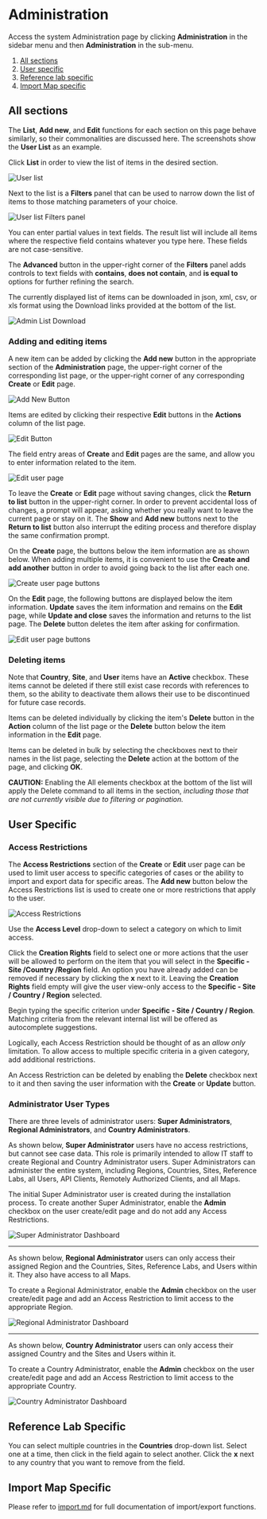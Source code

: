 Administration
==============

Access the system Administration page by clicking **Administration** in the sidebar menu and then
**Administration** in the sub-menu.

1. [All sections](#all-sections)
2. [User specific](#user-specific)
3. [Reference lab specific](#reference-lab-specific)
4. [Import Map specific](#import-map-specific)

All sections
------------

The **List**, **Add new**, and **Edit** functions for each section on this page behave similarly, so
their commonalities are discussed here. The screenshots show the **User List** as an example.

Click **List** in order to view the list of items in the desired section.

![User list](images/userList.png)

Next to the list is a **Filters** panel that can be used to narrow down the list of items to those
matching parameters of your choice.

![User list Filters panel](images/userListFiltersPanel.png)

You can enter partial values in text fields. The result list will include all items where the
respective field contains whatever you type here. These fields are not case-sensitive.

The **Advanced** button in the upper-right corner of the **Filters** panel adds controls to text
fields with **contains**, **does not contain**, and **is equal to** options for further refining the
search.

The currently displayed list of items can be downloaded in json, xml, csv, or xls format using the
Download links provided at the bottom of the list.

![Admin List Download](images/adminListDownload.png)

### Adding and editing items

A new item can be added by clicking the **Add new** button in the appropriate section of the
**Administration** page, the upper-right corner of the corresponding list page, or the upper-right
corner of any corresponding **Create** or **Edit** page.

![Add New Button](images/addNewButton.png)

Items are edited by clicking their respective **Edit** buttons in the **Actions** column of the list
page.

![Edit Button](images/listEditButton.png)

The field entry areas of **Create** and **Edit** pages are the same, and allow you to enter
information related to the item.

![Edit user page](images/editUserPage.png)

To leave the **Create** or **Edit** page without saving changes, click the **Return to list** button
in the upper-right corner. In order to prevent accidental loss of changes, a prompt will appear,
asking whether you really want to leave the current page or stay on it. The **Show** and **Add new**
buttons next to the **Return to list** button also interrupt the editing process and therefore
display the same confirmation prompt.

On the **Create** page, the buttons below the item information are as shown below. When adding
multiple items, it is convenient to use the **Create and add another** button in order to avoid
going back to the list after each one.

![Create user page buttons](images/createUserPageButtons.png)

On the **Edit** page, the following buttons are displayed below the item information. **Update**
saves the item information and remains on the **Edit** page, while **Update and close** saves the
information and returns to the list page. The **Delete** button deletes the item after asking for
confirmation.

![Edit user page buttons](images/editUserPageButtons.png)

### Deleting items

Note that **Country**, **Site**, and **User** items have an **Active** checkbox. These items cannot
be deleted if there still exist case records with references to them, so the ability to deactivate
them allows their use to be discontinued for future case records.

Items can be deleted individually by clicking the item's **Delete** button in the **Action** column
of the list page or the **Delete** button below the item information in the **Edit** page.

Items can be deleted in bulk by selecting the checkboxes next to their names in the list page,
selecting the **Delete** action at the bottom of the page, and clicking **OK**.

**CAUTION:** Enabling the All elements checkbox at the bottom of the list will apply the Delete
command to all items in the section, *including those that are not currently visible due to
filtering or pagination.*

User Specific
-------------

### Access Restrictions

The **Access Restrictions** section of the **Create** or **Edit** user page can be used to limit
user access to specific categories of cases or the ability to import and export data for specific
areas. The **Add new** button below the Access Restrictions list is used to create one or more
restrictions that apply to the user.

![Access Restrictions](images/accessRestrictions.png)

Use the **Access Level** drop-down to select a category on which to limit access.

Click the **Creation Rights** field to select one or more actions that the user will be allowed to
perform on the item that you will select in the **Specific - Site /Country /Region** field. An
option you have already added can be removed if necessary by clicking the **x** next to it. Leaving
the **Creation Rights** field empty will give the user view-only access to the **Specific - Site / Country / Region** 
selected.

Begin typing the specific criterion under **Specific - Site / Country / Region**. Matching criteria
from the relevant internal list will be offered as autocomplete suggestions.

Logically, each Access Restriction should be thought of as an *allow only* limitation. To allow
access to multiple specific criteria in a given category, add additional restrictions.

An Access Restriction can be deleted by enabling the **Delete** checkbox next to it and then
saving the user information with the **Create** or **Update** button.

### Administrator User Types

There are three levels of administrator users: **Super Administrators**, **Regional
Administrators**, and **Country Administrators**.

As shown below, **Super Administrator** users have no access restrictions, but cannot see case data.
This role is primarily intended to allow IT staff to create Regional and Country Administrator
users. Super Administrators can administer the entire system, including Regions, Countries, Sites,
Reference Labs, all Users, API Clients, Remotely Authorized Clients, and all Maps.

The initial Super Administrator user is created during the installation process. To create another
Super Administrator, enable the **Admin** checkbox on the user create/edit page and do not add any
Access Restrictions.

![Super Administrator Dashboard](images/superAdminDashboard.png)

---

As shown below, **Regional Administrator** users can only access their assigned Region and the
Countries, Sites, Reference Labs, and Users within it. They also have access to all Maps.

To create a Regional Administrator, enable the **Admin** checkbox on the user create/edit page and
add an Access Restriction to limit access to the appropriate Region.

![Regional Administrator Dashboard](images/regionalAdminDashboard.png)

---

As shown below, **Country Administrator** users can only access their assigned Country and the Sites
and Users within it.

To create a Country Administrator, enable the **Admin** checkbox on the user create/edit page and
add an Access Restriction to limit access to the appropriate Country.

![Country Administrator Dashboard](images/countryAdminDashboard.png)

Reference Lab Specific
----------------------

You can select multiple countries in the **Countries** drop-down list. Select one at a time, then
click in the field again to select another. Click the **x** next to any country that you want to
remove from the field.

Import Map Specific
-------------------

Please refer to [import.md](import.md) for full documentation of import/export functions.
